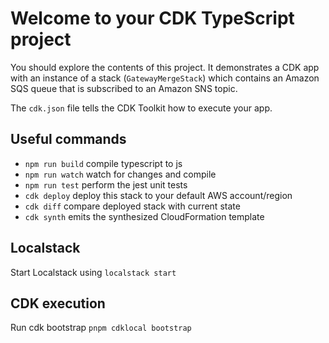 # Welcome to your CDK TypeScript project

You should explore the contents of this project. It demonstrates a CDK app with an instance of a stack (`GatewayMergeStack`)
which contains an Amazon SQS queue that is subscribed to an Amazon SNS topic.

The `cdk.json` file tells the CDK Toolkit how to execute your app.

## Useful commands

* `npm run build`   compile typescript to js
* `npm run watch`   watch for changes and compile
* `npm run test`    perform the jest unit tests
* `cdk deploy`      deploy this stack to your default AWS account/region
* `cdk diff`        compare deployed stack with current state
* `cdk synth`       emits the synthesized CloudFormation template


## Localstack

Start Localstack using `localstack start`

## CDK execution

Run cdk bootstrap `pnpm cdklocal bootstrap`


